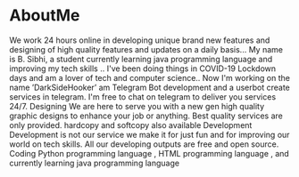 # AboutMe
We work 24 hours online in developing unique brand new features and designing of high quality features and updates on a daily basis... My name is B. Sibhi, a student currently learning java programming language and improving my tech skills .. I've been doing things in  COVID-19 Lockdown days and am a lover of tech and computer science.. Now I'm working on the name ’DarkSideHooker’ am Telegram Bot development and a userbot create services in telegram. I'm free to chat on telegram to deliver you services 24/7. Designing We are here to serve you with a new gen high quality graphic designs to enhance your job or anything. Best quality services are only provided. hardcopy and softcopy also available  Development Development is not our service we make it for just fun and for improving our world on tech skills. All our developing outputs are free and open source.  Coding Python programming language , HTML programming language , and currently learning java programming language
